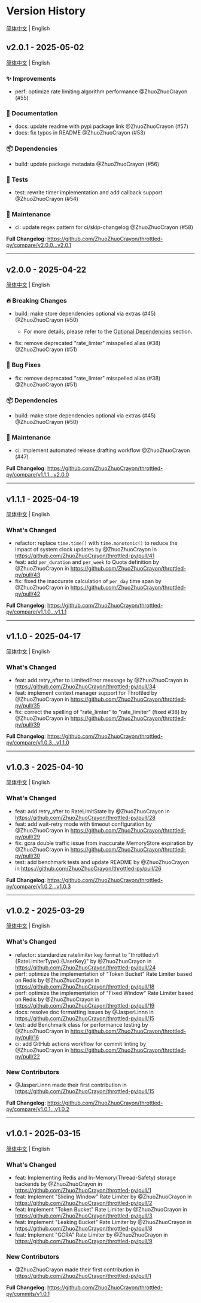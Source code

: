 # Version History

[简体中文](https://github.com/ZhuoZhuoCrayon/throttled-py/blob/main/CHANGELOG.md) | English


## v2.0.1 - 2025-05-02

[简体中文](https://github.com/ZhuoZhuoCrayon/throttled-py/blob/main/CHANGELOG.md#v201---2025-05-02) | English

### ✨ Improvements

- perf: optimize rate limiting algorithm performance @ZhuoZhuoCrayon (#55)

### 📝 Documentation

- docs: update readme with pypi package link @ZhuoZhuoCrayon (#57)
- docs: fix typos in README @ZhuoZhuoCrayon (#53)

### 📦 Dependencies

- build: update package metadata @ZhuoZhuoCrayon (#56)

### 🧪 Tests

- test: rewrite timer implementation and add callback support @ZhuoZhuoCrayon (#54)

### 🍃 Maintenance

- ci: update regex pattern for ci/skip-changelog @ZhuoZhuoCrayon (#58)

**Full Changelog**: https://github.com/ZhuoZhuoCrayon/throttled-py/compare/v2.0.0...v2.0.1

---


## v2.0.0 - 2025-04-22

[简体中文](https://github.com/ZhuoZhuoCrayon/throttled-py/blob/main/CHANGELOG.md#v200---2025-04-22) | English

### 🔥 Breaking Changes

- build: make store dependencies optional via extras (#45) @ZhuoZhuoCrayon (#50)
    - For more details, please refer to the [Optional Dependencies](https://github.com/ZhuoZhuoCrayon/throttled-py?tab=readme-ov-file#1-optional-dependencies) section.

- fix: remove deprecated "rate_limter" misspelled alias (#38) @ZhuoZhuoCrayon (#51)

### 🐛 Bug Fixes

- fix: remove deprecated "rate_limter" misspelled alias (#38) @ZhuoZhuoCrayon (#51)

### 📦 Dependencies

- build: make store dependencies optional via extras (#45) @ZhuoZhuoCrayon (#50)

### 🍃 Maintenance

- ci: implement automated release drafting workflow @ZhuoZhuoCrayon (#47)

**Full Changelog**: https://github.com/ZhuoZhuoCrayon/throttled-py/compare/v1.1.1...v2.0.0

---


## v1.1.1 - 2025-04-19

[简体中文](https://github.com/ZhuoZhuoCrayon/throttled-py/blob/main/CHANGELOG.md#v111---2025-04-19) | English

### What's Changed
* refactor: replace `time.time()` with `time.monotonic()` to reduce the impact of system clock updates by @ZhuoZhuoCrayon in https://github.com/ZhuoZhuoCrayon/throttled-py/pull/41
* feat: add `per_duration` and `per_week` to Quota definition by @ZhuoZhuoCrayon in https://github.com/ZhuoZhuoCrayon/throttled-py/pull/43
* fix: fixed the inaccurate calculation of `per_day` time span by @ZhuoZhuoCrayon in https://github.com/ZhuoZhuoCrayon/throttled-py/pull/42

**Full Changelog**: https://github.com/ZhuoZhuoCrayon/throttled-py/compare/v1.1.0...v1.1.1

---


## v1.1.0 - 2025-04-17

[简体中文](https://github.com/ZhuoZhuoCrayon/throttled-py/blob/main/CHANGELOG.md#v110---2025-04-17) | English

### What's Changed
* feat: add retry_after to LimitedError message by @ZhuoZhuoCrayon in https://github.com/ZhuoZhuoCrayon/throttled-py/pull/34
* feat: implement context manager support for Throttled by @ZhuoZhuoCrayon in https://github.com/ZhuoZhuoCrayon/throttled-py/pull/35
* fix: correct the spelling of "rate_limter" to "rate_limiter" (fixed #38) by @ZhuoZhuoCrayon in https://github.com/ZhuoZhuoCrayon/throttled-py/pull/39

**Full Changelog**: https://github.com/ZhuoZhuoCrayon/throttled-py/compare/v1.0.3...v1.1.0

---


## v1.0.3 - 2025-04-10

[简体中文](https://github.com/ZhuoZhuoCrayon/throttled-py/blob/main/CHANGELOG.md#v103---2025-04-10) | English

### What's Changed
* feat: add retry_after to RateLimitState by @ZhuoZhuoCrayon in https://github.com/ZhuoZhuoCrayon/throttled-py/pull/28
* feat: add wait-retry mode with timeout configuration by @ZhuoZhuoCrayon in https://github.com/ZhuoZhuoCrayon/throttled-py/pull/29
* fix: gcra double traffic issue from inaccurate MemoryStore expiration by @ZhuoZhuoCrayon in https://github.com/ZhuoZhuoCrayon/throttled-py/pull/30
* test: add benchmark tests and update README by @ZhuoZhuoCrayon in https://github.com/ZhuoZhuoCrayon/throttled-py/pull/26

**Full Changelog**: https://github.com/ZhuoZhuoCrayon/throttled-py/compare/v1.0.2...v1.0.3

---


## v1.0.2 - 2025-03-29

[简体中文](https://github.com/ZhuoZhuoCrayon/throttled-py/blob/main/CHANGELOG.md#v102---2025-03-29) | English

### What's Changed
* refactor: standardize ratelimiter key format to "throttled:v1:{RateLimiterType}:{UserKey}" by @ZhuoZhuoCrayon in https://github.com/ZhuoZhuoCrayon/throttled-py/pull/24
* perf: optimize the implementation of "Token Bucket" Rate Limiter based on Redis by @ZhuoZhuoCrayon in https://github.com/ZhuoZhuoCrayon/throttled-py/pull/18
* perf: optimize the implementation of "Fixed Window" Rate Limiter based on Redis by @ZhuoZhuoCrayon in https://github.com/ZhuoZhuoCrayon/throttled-py/pull/19
* docs: resolve doc formatting issues by @JasperLinnn in https://github.com/ZhuoZhuoCrayon/throttled-py/pull/15
* test: add Benchmark class for performance testing by @ZhuoZhuoCrayon in https://github.com/ZhuoZhuoCrayon/throttled-py/pull/16
* ci: add GitHub actions workflow for commit linting by @ZhuoZhuoCrayon in https://github.com/ZhuoZhuoCrayon/throttled-py/pull/22

### New Contributors
* @JasperLinnn made their first contribution in https://github.com/ZhuoZhuoCrayon/throttled-py/pull/15

**Full Changelog**: https://github.com/ZhuoZhuoCrayon/throttled-py/compare/v1.0.1...v1.0.2

---


## v1.0.1 - 2025-03-15

[简体中文](https://github.com/ZhuoZhuoCrayon/throttled-py/blob/main/CHANGELOG.md#v101---2025-03-15) | English

### What's Changed
* feat: Implementing Redis and In-Memory(Thread-Safety) storage backends by @ZhuoZhuoCrayon in https://github.com/ZhuoZhuoCrayon/throttled-py/pull/1
* feat: Implement "Sliding Window" Rate Limiter by @ZhuoZhuoCrayon in https://github.com/ZhuoZhuoCrayon/throttled-py/pull/2
* feat: Implement "Token Bucket" Rate Limiter by @ZhuoZhuoCrayon in https://github.com/ZhuoZhuoCrayon/throttled-py/pull/3
* feat: Implement "Leaking Bucket" Rate Limiter by @ZhuoZhuoCrayon in https://github.com/ZhuoZhuoCrayon/throttled-py/pull/8
* feat: Implement "GCRA" Rate Limiter by @ZhuoZhuoCrayon in https://github.com/ZhuoZhuoCrayon/throttled-py/pull/9

### New Contributors
* @ZhuoZhuoCrayon made their first contribution in https://github.com/ZhuoZhuoCrayon/throttled-py/pull/1

**Full Changelog**: https://github.com/ZhuoZhuoCrayon/throttled-py/commits/v1.0.1
